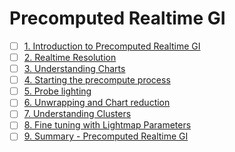 # Precomputed Realtime GI

* [ ] [1. Introduction to Precomputed Realtime GI]()
* [ ] [2. Realtime Resolution]()
* [ ] [3. Understanding Charts]()
* [ ] [4. Starting the precompute process]()
* [ ] [5. Probe lighting]()
* [ ] [6. Unwrapping and Chart reduction]()
* [ ] [7. Understanding Clusters]()
* [ ] [8. Fine tuning with Lightmap Parameters]()
* [ ] [9. Summary - Precomputed Realtime GI]()